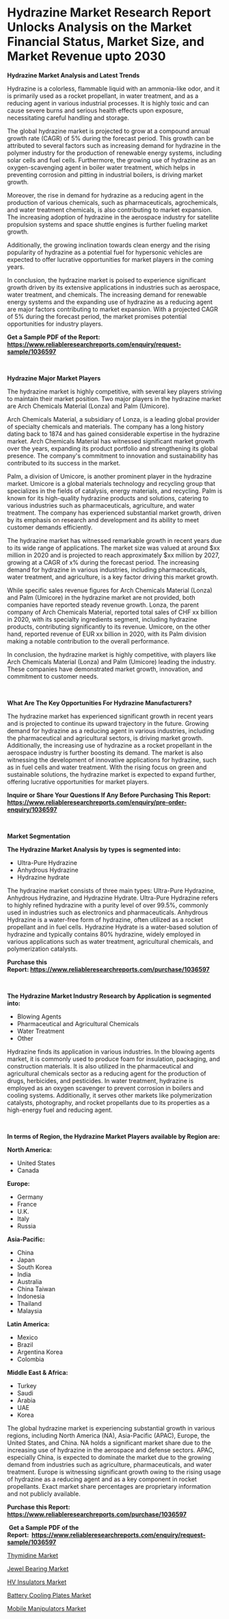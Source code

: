 <p><h1>Hydrazine Market Research Report Unlocks Analysis on the Market Financial Status, Market Size, and Market Revenue upto 2030</h1></p><p><strong>Hydrazine Market Analysis and Latest Trends</strong></p>
<p><p>Hydrazine is a colorless, flammable liquid with an ammonia-like odor, and it is primarily used as a rocket propellant, in water treatment, and as a reducing agent in various industrial processes. It is highly toxic and can cause severe burns and serious health effects upon exposure, necessitating careful handling and storage.</p><p>The global hydrazine market is projected to grow at a compound annual growth rate (CAGR) of 5% during the forecast period. This growth can be attributed to several factors such as increasing demand for hydrazine in the polymer industry for the production of renewable energy systems, including solar cells and fuel cells. Furthermore, the growing use of hydrazine as an oxygen-scavenging agent in boiler water treatment, which helps in preventing corrosion and pitting in industrial boilers, is driving market growth.</p><p>Moreover, the rise in demand for hydrazine as a reducing agent in the production of various chemicals, such as pharmaceuticals, agrochemicals, and water treatment chemicals, is also contributing to market expansion. The increasing adoption of hydrazine in the aerospace industry for satellite propulsion systems and space shuttle engines is further fueling market growth.</p><p>Additionally, the growing inclination towards clean energy and the rising popularity of hydrazine as a potential fuel for hypersonic vehicles are expected to offer lucrative opportunities for market players in the coming years.</p><p>In conclusion, the hydrazine market is poised to experience significant growth driven by its extensive applications in industries such as aerospace, water treatment, and chemicals. The increasing demand for renewable energy systems and the expanding use of hydrazine as a reducing agent are major factors contributing to market expansion. With a projected CAGR of 5% during the forecast period, the market promises potential opportunities for industry players.</p></p>
<p><strong>Get a Sample PDF of the Report:&nbsp; <a href="https://www.reliableresearchreports.com/enquiry/request-sample/1036597">https://www.reliableresearchreports.com/enquiry/request-sample/1036597</a></strong></p>
<p>&nbsp;</p>
<p><strong>Hydrazine Major Market Players</strong></p>
<p><p>The hydrazine market is highly competitive, with several key players striving to maintain their market position. Two major players in the hydrazine market are Arch Chemicals Material (Lonza) and Palm (Umicore).</p><p>Arch Chemicals Material, a subsidiary of Lonza, is a leading global provider of specialty chemicals and materials. The company has a long history dating back to 1874 and has gained considerable expertise in the hydrazine market. Arch Chemicals Material has witnessed significant market growth over the years, expanding its product portfolio and strengthening its global presence. The company's commitment to innovation and sustainability has contributed to its success in the market.</p><p>Palm, a division of Umicore, is another prominent player in the hydrazine market. Umicore is a global materials technology and recycling group that specializes in the fields of catalysis, energy materials, and recycling. Palm is known for its high-quality hydrazine products and solutions, catering to various industries such as pharmaceuticals, agriculture, and water treatment. The company has experienced substantial market growth, driven by its emphasis on research and development and its ability to meet customer demands efficiently.</p><p>The hydrazine market has witnessed remarkable growth in recent years due to its wide range of applications. The market size was valued at around $xx million in 2020 and is projected to reach approximately $xx million by 2027, growing at a CAGR of x% during the forecast period. The increasing demand for hydrazine in various industries, including pharmaceuticals, water treatment, and agriculture, is a key factor driving this market growth.</p><p>While specific sales revenue figures for Arch Chemicals Material (Lonza) and Palm (Umicore) in the hydrazine market are not provided, both companies have reported steady revenue growth. Lonza, the parent company of Arch Chemicals Material, reported total sales of CHF xx billion in 2020, with its specialty ingredients segment, including hydrazine products, contributing significantly to its revenue. Umicore, on the other hand, reported revenue of EUR xx billion in 2020, with its Palm division making a notable contribution to the overall performance.</p><p>In conclusion, the hydrazine market is highly competitive, with players like Arch Chemicals Material (Lonza) and Palm (Umicore) leading the industry. These companies have demonstrated market growth, innovation, and commitment to customer needs.</p></p>
<p>&nbsp;</p>
<p><strong>What Are The Key Opportunities For Hydrazine Manufacturers?</strong></p>
<p><p>The hydrazine market has experienced significant growth in recent years and is projected to continue its upward trajectory in the future. Growing demand for hydrazine as a reducing agent in various industries, including the pharmaceutical and agricultural sectors, is driving market growth. Additionally, the increasing use of hydrazine as a rocket propellant in the aerospace industry is further boosting its demand. The market is also witnessing the development of innovative applications for hydrazine, such as in fuel cells and water treatment. With the rising focus on green and sustainable solutions, the hydrazine market is expected to expand further, offering lucrative opportunities for market players.</p></p>
<p><strong>Inquire or Share Your Questions If Any Before Purchasing This Report: <a href="https://www.reliableresearchreports.com/enquiry/pre-order-enquiry/1036597">https://www.reliableresearchreports.com/enquiry/pre-order-enquiry/1036597</a></strong></p>
<p>&nbsp;</p>
<p><strong>Market Segmentation</strong></p>
<p><strong>The Hydrazine Market Analysis by types is segmented into:</strong></p>
<p><ul><li>Ultra-Pure Hydrazine</li><li>Anhydrous Hydrazine</li><li>Hydrazine hydrate</li></ul></p>
<p><p>The hydrazine market consists of three main types: Ultra-Pure Hydrazine, Anhydrous Hydrazine, and Hydrazine Hydrate. Ultra-Pure Hydrazine refers to highly refined hydrazine with a purity level of over 99.5%, commonly used in industries such as electronics and pharmaceuticals. Anhydrous Hydrazine is a water-free form of hydrazine, often utilized as a rocket propellant and in fuel cells. Hydrazine Hydrate is a water-based solution of hydrazine and typically contains 80% hydrazine, widely employed in various applications such as water treatment, agricultural chemicals, and polymerization catalysts.</p></p>
<p><strong>Purchase this Report:&nbsp;<a href="https://www.reliableresearchreports.com/purchase/1036597">https://www.reliableresearchreports.com/purchase/1036597</a></strong></p>
<p>&nbsp;</p>
<p><strong>The Hydrazine Market Industry Research by Application is segmented into:</strong></p>
<p><ul><li>Blowing Agents</li><li>Pharmaceutical and Agricultural Chemicals</li><li>Water Treatment</li><li>Other</li></ul></p>
<p><p>Hydrazine finds its application in various industries. In the blowing agents market, it is commonly used to produce foam for insulation, packaging, and construction materials. It is also utilized in the pharmaceutical and agricultural chemicals sector as a reducing agent for the production of drugs, herbicides, and pesticides. In water treatment, hydrazine is employed as an oxygen scavenger to prevent corrosion in boilers and cooling systems. Additionally, it serves other markets like polymerization catalysts, photography, and rocket propellants due to its properties as a high-energy fuel and reducing agent.</p></p>
<p>&nbsp;</p>
<p><strong>In terms of Region, the Hydrazine Market Players available by Region are:</strong></p>
<p>
    <p> <strong> North America: </strong>
        <ul>
            <li>United States</li>
            <li>Canada</li>
        </ul>
        </p> 
    <p> <strong> Europe: </strong>
        <ul>
            <li>Germany</li>
            <li>France</li>
            <li>U.K.</li>
            <li>Italy</li>
            <li>Russia</li>
        </ul>
        </p> 
    <p> <strong> Asia-Pacific: </strong>
        <ul>
            <li>China</li>
            <li>Japan</li>
            <li>South Korea</li>
            <li>India</li>
            <li>Australia</li>
            <li>China Taiwan</li>
            <li>Indonesia</li>
            <li>Thailand</li>
            <li>Malaysia</li>
        </ul>
        </p> 
    <p> <strong> Latin America: </strong>
        <ul>
            <li>Mexico</li>
            <li>Brazil</li>
            <li>Argentina Korea</li>
            <li>Colombia</li>
        </ul>
        </p> 
    <p> <strong> Middle East & Africa: </strong>
        <ul>
            <li>Turkey</li>
            <li>Saudi</li>
            <li>Arabia</li>
            <li>UAE</li>
            <li>Korea</li>
        </ul>
    </p>
    </p>
<p><p>The global hydrazine market is experiencing substantial growth in various regions, including North America (NA), Asia-Pacific (APAC), Europe, the United States, and China. NA holds a significant market share due to the increasing use of hydrazine in the aerospace and defense sectors. APAC, especially China, is expected to dominate the market due to the growing demand from industries such as agriculture, pharmaceuticals, and water treatment. Europe is witnessing significant growth owing to the rising usage of hydrazine as a reducing agent and as a key component in rocket propellants. Exact market share percentages are proprietary information and not publicly available.</p></p>
<p><strong>Purchase this Report: <a href="https://www.reliableresearchreports.com/purchase/1036597">https://www.reliableresearchreports.com/purchase/1036597</a></strong></p>
<p>&nbsp;<strong>Get a Sample PDF of the Report:&nbsp;&nbsp;<a href="https://www.reliableresearchreports.com/enquiry/request-sample/1036597">https://www.reliableresearchreports.com/enquiry/request-sample/1036597</a></strong></p>
<p><strong></strong></p>
<p><p><a href="https://github.com/grishafomin4852/Market-Research-Report-List-1/blob/main/thymidine-market.md">Thymidine Market</a></p><p><a href="https://www.linkedin.com/pulse/jewel-bearing-market-size-share-global-analysis-report-2023-74ore/">Jewel Bearing Market</a></p><p><a href="https://www.linkedin.com/pulse/decoding-hv-insulators-market-deep-dive-latest-trends-9nebe/">HV Insulators Market</a></p><p><a href="https://medium.com/@henrykihn/battery-cooling-plates-market-exploring-market-share-market-trends-and-future-growth-0ba6be4fc7e0">Battery Cooling Plates Market</a></p><p><a href="https://medium.com/@kellielakin_97357/decoding-mobile-manipulators-market-metrics-market-share-trends-and-growth-patterns-602fd086bdbd">Mobile Manipulators Market</a></p></p>